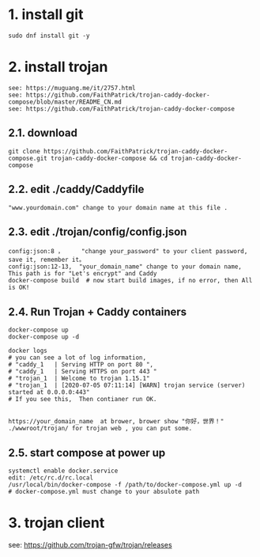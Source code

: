 

# 1. install git
    sudo dnf install git -y
    
# 2. install trojan
    see: https://muguang.me/it/2757.html
    see: https://github.com/FaithPatrick/trojan-caddy-docker-compose/blob/master/README_CN.md
    see: https://github.com/FaithPatrick/trojan-caddy-docker-compose
## 2.1. download 
    git clone https://github.com/FaithPatrick/trojan-caddy-docker-compose.git trojan-caddy-docker-compose && cd trojan-caddy-docker-compose

## 2.2. edit ./caddy/Caddyfile
    "www.yourdomain.com" change to your domain name at this file .
    
## 2.3. edit ./trojan/config/config.json
    config:json:8 ，     "change your_password" to your client password, save it, remember it。
    config:json:12-13,  "your_domain_name" change to your domain name, This path is for "Let's encrypt" and Caddy
    docker-compose build  # now start build images, if no error, then All is OK!
    
## 2.4. Run Trojan + Caddy containers
    docker-compose up
    docker-compose up -d 
    
    docker logs     
    # you can see a lot of log information, 
    # "caddy_1   | Serving HTTP on port 80 ", 
    # "caddy_1   | Serving HTTPS on port 443 "
    # "trojan_1  | Welcome to trojan 1.15.1"
    # "trojan_1  | [2020-07-05 07:11:14] [WARN] trojan service (server) started at 0.0.0.0:443"
    # If you see this,  Then contianer run OK.

    
    https://your_domain_name  at brower, brower show "你好，世界！"
    ./wwwroot/trojan/ for trojan web , you can put some.
 
## 2.5. start compose at power up
    systemctl enable docker.service
    edit: /etc/rc.d/rc.local
    /usr/local/bin/docker-compose -f /path/to/docker-compose.yml up -d    # docker-compose.yml must change to your absulote path


    
# 3. trojan client
   see: https://github.com/trojan-gfw/trojan/releases
  

    
